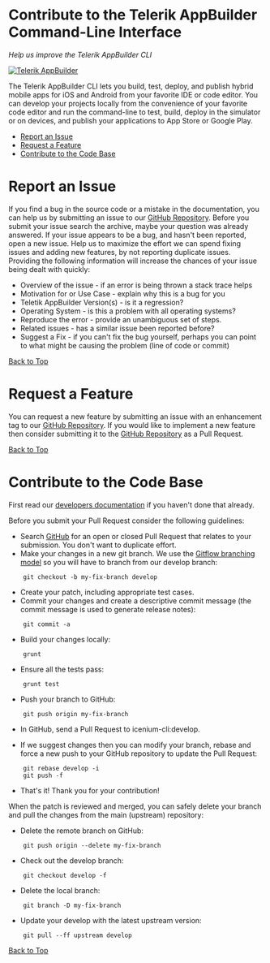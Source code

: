 Contribute to the Telerik AppBuilder Command-Line Interface
===

*Help us improve the Telerik AppBuilder CLI* 

[![Telerik AppBuilder](ab-logo.png "Telerik AppBuilder")](http://www.telerik.com/appbuilder "The Telerik AppBuilder web site")

The Telerik AppBuilder CLI lets you build, test, deploy, and publish hybrid mobile apps for iOS and Android from your favorite IDE or code editor. You can develop your projects locally from the convenience of your favorite code editor and run the command-line to test, build, deploy in the simulator or on devices, and publish your applications to App Store or Google Play.

* [Report an Issue](#bug "Learn how to report an issue")
* [Request a Feature](#request "Learn how to submit a feature or improvement request")
* [Contribute to the Code Base](#contribute "Learn how to submit your own improvements to the code")

<a id="bug"></a>
Report an Issue
===
If you find a bug in the source code or a mistake in the documentation, you can help us by submitting an issue to our <a href="https://github.com/Icenium/icenium-cli">GitHub Repository</a>.
Before you submit your issue search the archive, maybe your question was already answered.
If your issue appears to be a bug, and hasn't been reported, open a new issue. Help us to maximize the effort we can spend fixing issues and adding new features, by not reporting duplicate issues. Providing the following information will increase the chances of your issue being dealt with quickly:

* Overview of the issue - if an error is being thrown a stack trace helps
* Motivation for or Use Case - explain why this is a bug for you
* Teletik AppBuilder Version(s) - is it a regression?
* Operating System - is this a problem with all operating systems?
* Reproduce the error - provide an unambiguous set of steps.
* Related issues - has a similar issue been reported before?
* Suggest a Fix - if you can't fix the bug yourself, perhaps you can point to what might be causing the problem (line of code or commit)

[Back to Top][1]

<a id="request"></a>
Request a Feature
===
You can request a new feature by submitting an issue with an enhancement tag to our <a href="https://github.com/Icenium/icenium-cli">GitHub Repository</a>.
If you would like to implement a new feature then consider submitting it to the <a href="https://github.com/Icenium/icenium-cli">GitHub Repository</a> as a Pull Request.

[Back to Top][1]

<a id="contribute"></a>
Contribute to the Code Base
===
First read our <a href="https://github.com/Icenium/icenium-cli/blob/develop/for-developers.md">developers documentation</a> if you haven't done that already.

Before you submit your Pull Request consider the following guidelines:

* Search <a href="https://github.com/Icenium/icenium-cli/pulls">GitHub</a> for an open or closed Pull Request that relates to your submission. You don't want to duplicate effort.
* Make your changes in a new git branch. We use the <a href="http://nvie.com/posts/a-successful-git-branching-model/">Gitflow branching model</a> so you will have to branch from our develop branch:
```
    git checkout -b my-fix-branch develop
```
* Create your patch, including appropriate test cases.
* Commit your changes and create a descriptive commit message (the commit message is used to generate release notes):
```
    git commit -a
```
* Build your changes locally:
```
    grunt
```
* Ensure all the tests pass:
```
    grunt test
```
* Push your branch to GitHub:
```
    git push origin my-fix-branch
```
* In GitHub, send a Pull Request to icenium-cli:develop.

* If we suggest changes then you can modify your branch, rebase and force a new push to your GitHub repository to update the Pull Request:
```
    git rebase develop -i
    git push -f
```
* That's it! Thank you for your contribution!

When the patch is reviewed and merged, you can safely delete your branch and pull the changes from the main (upstream) repository:

* Delete the remote branch on GitHub:
```
    git push origin --delete my-fix-branch
```
* Check out the develop branch:
```
    git checkout develop -f
```
* Delete the local branch:
```
    git branch -D my-fix-branch
```
* Update your develop with the latest upstream version:
```
    git pull --ff upstream develop
```

[Back to Top][1]

[1]: #contribute-to-the-telerik-appbuilder-command-line-interface
